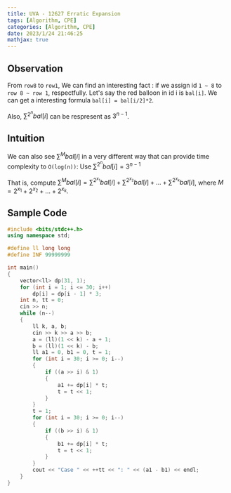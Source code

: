 ```yaml
---
title: UVA - 12627 Erratic Expansion
tags: [Algorithm, CPE]
categories: [Algorithm, CPE]
date: 2023/1/24 21:46:25
mathjax: true
---
```


## Observation

From `row8` to `row1`, We can find an interesting fact : if we assign id `1 ~ 8` to `row 8 ~ row 1`, respectfully. Let's say the red balloon in id i is `bal[i]`. We can get a interesting formula `bal[i] = bal[i/2]*2`.

Also, $\sum^{2^n}bal[i]$ can be respresent as $3^{n-1}$.

## Intuition

We can also see $\sum^{M}bal[i]$ in a very different way that can provide time complexity to `O(log(n))`: Use $\sum^{2^n}bal[i] = 3^{n-1}$

That is, compute $\sum^{M}bal[i] = \sum^{2^{x_1}}bal[i] + \sum^{2^{x_2}}bal[i] + ... + \sum^{2^{x_k}}bal[i]$, where $M=2^{x_1}+2^{x_2}+...+2^{x_k}$.

## Sample Code

```cpp
#include <bits/stdc++.h>
using namespace std;

#define ll long long
#define INF 99999999

int main()
{
    vector<ll> dp(31, 1);
    for (int i = 1; i <= 30; i++)
        dp[i] = dp[i - 1] * 3;
    int n, tt = 0;
    cin >> n;
    while (n--)
    {
        ll k, a, b;
        cin >> k >> a >> b;
        a = (ll)(1 << k) - a + 1;
        b = (ll)(1 << k) - b;
        ll a1 = 0, b1 = 0, t = 1;
        for (int i = 30; i >= 0; i--)
        {
            if ((a >> i) & 1)
            {
                a1 += dp[i] * t;
                t = t << 1;
            }
        }
        t = 1;
        for (int i = 30; i >= 0; i--)
        {
            if ((b >> i) & 1)
            {
                b1 += dp[i] * t;
                t = t << 1;
            }
        }
        cout << "Case " << ++tt << ": " << (a1 - b1) << endl;
    }
}
```

